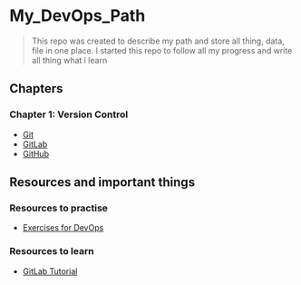 # My_DevOps_Path

> This repo was created to describe my path and store all thing, data, file in one place.
  I started this repo to follow all my progress and write all thing what i learn

## Chapters
### Chapter 1: Version Control
- [Git](https://github.com/MMaron2/My_DevOps_Path/blob/main/chapters/chapter1%3A_version_control/git.md)
- [GitLab](https://github.com/MMaron2/My_DevOps_Path/blob/main/chapters/chapter1%3A_version_control/gitlab.md)
- [GitHub](https://github.com/MMaron2/My_DevOps_Path/blob/main/chapters/chapter1%3A_version_control/github.md)

## Resources and important things
### Resources to practise
- [Exercises for DevOps](https://github.com/bregman-arie/devops-exercises?tab=readme-ov-file)

### Resources to learn
- [GitLab Tutorial](https://www.youtube.com/watch?v=8aV5AxJrHDg) 
